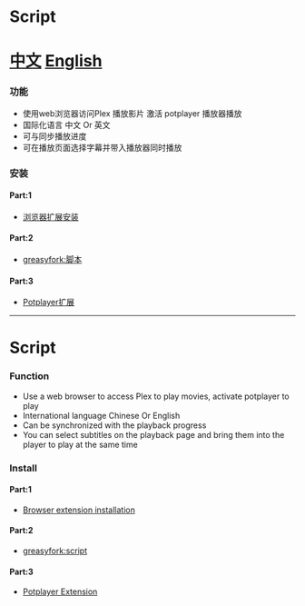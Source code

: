 
# Script
# [中文](#功能) [English](#Function) 
### <a id="功能">功能</a>
- 使用web浏览器访问Plex 播放影片 激活 potplayer 播放器播放
- 国际化语言 中文 Or 英文
- 可与同步播放进度
- 可在播放页面选择字幕并带入播放器同时播放
### 安装
#### Part:1
- [浏览器扩展安装](https://www.tampermonkey.net/)
#### Part:2
- [greasyfork:脚本](https://greasyfork.org/zh-CN/scripts/430099-plex-external-player-potplayer)
#### Part:3
- [Potplayer扩展](https://github.com/Plex-External-Player-PotPlayer/Extension)

*** 

# Script
### <a id="Function">Function</a>
- Use a web browser to access Plex to play movies, activate potplayer to play
- International language Chinese Or English
- Can be synchronized with the playback progress
- You can select subtitles on the playback page and bring them into the player to play at the same time
### Install
#### Part:1
- [Browser extension installation](https://www.tampermonkey.net/)
#### Part:2
- [greasyfork:script](https://greasyfork.org/zh-CN/scripts/430099-plex-external-player-potplayer)
#### Part:3
- [Potplayer Extension](https://github.com/Plex-External-Player-PotPlayer/Extension)
